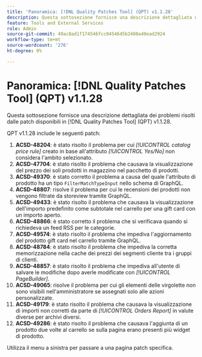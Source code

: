 ```yaml
---
title: 'Panoramica: [!DNL Quality Patches Tool] (QPT) v1.1.28'
description: Questa sottosezione fornisce una descrizione dettagliata dei problemi risolti dalle patch disponibili in  [!DNL Quality Patches Tool] (QPT) v1.1.28.
feature: Tools and External Services
role: Admin
source-git-commit: 49ac8ad1f174546fcc0454645b2480a40ead2924
workflow-type: tm+mt
source-wordcount: '276'
ht-degree: 0%

---
```


# Panoramica: [!DNL Quality Patches Tool] (QPT) v1.1.28

Questa sottosezione fornisce una descrizione dettagliata dei problemi risolti dalle patch disponibili in [!DNL Quality Patches Tool] (QPT) v1.1.28.

QPT v1.1.28 include le seguenti patch:

1. **ACSD-48204**: è stato risolto il problema per cui *[!UICONTROL catalog price rule]* creato in base all&#39;attributo *[!UICONTROL Yes/No]* non considera l&#39;ambito selezionato.
1. **ACSD-47704**: è stato risolto il problema che causava la visualizzazione del prezzo dei soli prodotti in magazzino nel pacchetto di prodotti.
1. **ACSD-49370**: è stato corretto il problema a causa del quale l&#39;attributo di prodotto ha un tipo `FilterMatchTypeInput` nello schema di GraphQL.
1. **ACSD-48807**: risolve il problema per cui le recensioni dei prodotti non vengono filtrate da storeview tramite GraphQL.
1. **ACSD-49433**: è stato risolto il problema che causava la visualizzazione dell&#39;importo predefinito come subtotale nel carrello per una gift card con un importo aperto.
1. **ACSD-48866**: è stato corretto il problema che si verificava quando si richiedeva un feed RSS per le categorie.
1. **ACSD-49574**: è stato risolto il problema che impediva l&#39;aggiornamento del prodotto gift card nel carrello tramite GraphQL.
1. **ACSD-48784**: è stato risolto il problema che impediva la corretta memorizzazione nella cache dei prezzi dei segmenti cliente tra i gruppi di clienti.
1. **ACSD-48857**: è stato risolto il problema che impediva all&#39;utente di salvare le modifiche dopo averle modificate con *[!UICONTROL PageBuilder]*.
1. **ACSD-49065**: risolve il problema per cui gli elementi delle virgolette non sono visibili nell&#39;amministratore se assegnati solo alle azioni personalizzate.
1. **ACSD-49179**: è stato risolto il problema che causava la visualizzazione di importi non corretti da parte di *[!UICONTROL Orders Report]* in valute diverse per archivi diversi.
1. **ACSD-49286**: è stato risolto il problema che causava l&#39;aggiunta di un prodotto due volte al carrello se sulla pagina erano presenti più widget di prodotto.

Utilizza il menu a sinistra per passare a una pagina patch specifica.
